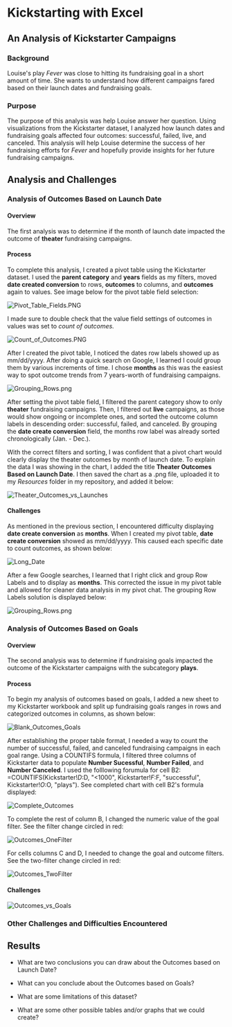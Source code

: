 # Kickstarting with Excel

## An Analysis of Kickstarter Campaigns

### Background
Louise's play _Fever_ was close to hitting its fundraising goal in a short amount of time. She wants to understand how different campaigns fared based on their launch dates and fundraising goals. 

### Purpose
The purpose of this analysis was help Louise answer her question. Using visualizations from the Kickstarter dataset, I analyzed how launch dates and fundraising goals affected four outcomes: successful, failed, live, and canceled. This analysis will help Louise determine the success of her fundraising efforts for _Fever_ and hopefully provide insights for her future fundraising campaigns.

## Analysis and Challenges

### Analysis of Outcomes Based on Launch Date
#### Overview
The first analysis was to determine if the month of launch date impacted the outcome of **theater** fundraising campaigns. 
#### Process 
To complete this analysis, I created a pivot table using the Kickstarter dataset. I used the **parent category** and **years** fields as my filters, moved **date created conversion** to rows, **outcomes** to columns, and **outcomes** again to values. See image below for the pivot table field selection:

![Pivot_Table_Fields.PNG](https://github.com/dwwatson1/kickstarter-analysis/blob/main/Resources/Pivot_Table_Fields.PNG)

I made sure to double check that the value field settings of outcomes in values was set to _count of outcomes._

![Count_of_Outcomes.PNG](https://github.com/dwwatson1/kickstarter-analysis/blob/main/Resources/Count_of_Outcomes.PNG)

After I created the pivot table, I noticed the dates row labels showed up as mm/dd/yyyy. After doing a quick search on Google, I learned I could group them by various increments of time. I chose **months** as this was the easiest way to spot outcome trends from 7 years-worth of fundraising campaigns.

![Grouping_Rows.png](https://github.com/dwwatson1/kickstarter-analysis/blob/main/Resources/Grouping_Rows.png)

After setting the pivot table field, I filtered the parent category show to only **theater** fundraising campaigns. Then, I filtered out **live** campaigns, as those would show ongoing or incomplete ones, and sorted the outcome column labels in descending order: successful, failed, and canceled. By grouping the **date create conversion** field, the months row label was already sorted chronologically (Jan. - Dec.).

With the correct filters and sorting, I was confident that a pivot chart would clearly display the theater outcomes by month of launch date. To explain the data I was showing in the chart, I added the title **Theater Outcomes Based on Launch Date**. I then saved the chart as a .png file, uploaded it to my _Resources_ folder in my repository, and added it below: 

![Theater_Outcomes_vs_Launches](https://github.com/dwwatson1/kickstarter-analysis/blob/main/Resources/Theater_Outcomes_vs_Launch.png)

#### Challenges

As mentioned in the previous section, I encountered difficulty displaying **date create conversion** as **months**. When I created my pivot table, **date create conversion** showed as mm/dd/yyyy. This caused each specific date to count outcomes, as shown below: 

![Long_Date](https://github.com/dwwatson1/kickstarter-analysis/blob/main/Resources/Long_Date.PNG)

After a few Google searches, I learned that I right click and group Row Labels and to display as **months**. This corrected the issue in my pivot table and allowed for cleaner data analysis in my pivot chat. The grouping Row Labels solution is displayed below:

![Grouping_Rows.png](https://github.com/dwwatson1/kickstarter-analysis/blob/main/Resources/Grouping_Rows.png)

### Analysis of Outcomes Based on Goals
#### Overview

The second analysis was to determine if fundraising goals impacted the outcome of the Kickstarter campaigns with the subcategory **plays**.

#### Process 

To begin my analysis of outcomes based on goals, I added a new sheet to my Kickstarter workbook and split up fundraising goals ranges in rows and categorized outcomes in columns, as shown below:

![Blank_Outcomes_Goals](https://github.com/dwwatson1/kickstarter-analysis/blob/main/Resources/Blank_Outcomes_Goals.PNG)

After establishing the proper table format, I needed a way to count the number of successful, failed, and canceled fundraising campaigns in each goal range. Using a COUNTIFS formula, I filtered three columns of Kickstarter data to populate **Number Sucessful**, **Number Failed**, and **Number Canceled**. I used the folllowing forumula for cell B2: =COUNTIFS(Kickstarter!$D:$D, "<1000", Kickstarter!$F:$F, "successful", Kickstarter!$O:$O, "plays"). See completed chart with cell B2's formula displayed:

![Complete_Outcomes](https://github.com/dwwatson1/kickstarter-analysis/blob/main/Resources/Complete_Outcomes.PNG)

To complete the rest of column B, I changed the numeric value of the goal filter. See the filter change circled in red:

![Outcomes_OneFilter](https://github.com/dwwatson1/kickstarter-analysis/blob/main/Resources/Outcomes_OneFilter.PNG)

For cells columns C and D, I needed to change the goal and outcome filters. See the two-filter change circled in red:

![Outcomes_TwoFilter](https://github.com/dwwatson1/kickstarter-analysis/blob/main/Resources/Outcomes_TwoFilter.PNG)

#### Challenges
![Outcomes_vs_Goals](https://github.com/dwwatson1/kickstarter-analysis/blob/main/Resources/Outcomes_vs_Goals.png)
### Other Challenges and Difficulties Encountered

## Results

- What are two conclusions you can draw about the Outcomes based on Launch Date?

- What can you conclude about the Outcomes based on Goals?

- What are some limitations of this dataset?

- What are some other possible tables and/or graphs that we could create?
